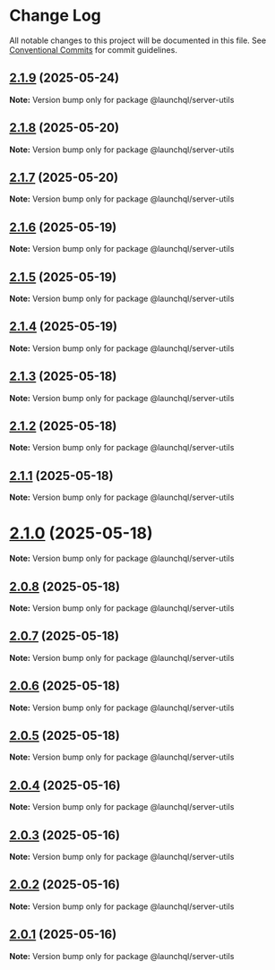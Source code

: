 # Change Log

All notable changes to this project will be documented in this file.
See [Conventional Commits](https://conventionalcommits.org) for commit guidelines.

## [2.1.9](https://github.com/launchql/launchql/compare/@launchql/server-utils@2.1.8...@launchql/server-utils@2.1.9) (2025-05-24)

**Note:** Version bump only for package @launchql/server-utils





## [2.1.8](https://github.com/launchql/launchql/compare/@launchql/server-utils@2.1.7...@launchql/server-utils@2.1.8) (2025-05-20)

**Note:** Version bump only for package @launchql/server-utils





## [2.1.7](https://github.com/launchql/launchql/compare/@launchql/server-utils@2.1.6...@launchql/server-utils@2.1.7) (2025-05-20)

**Note:** Version bump only for package @launchql/server-utils





## [2.1.6](https://github.com/launchql/launchql/compare/@launchql/server-utils@2.1.5...@launchql/server-utils@2.1.6) (2025-05-19)

**Note:** Version bump only for package @launchql/server-utils





## [2.1.5](https://github.com/launchql/launchql/compare/@launchql/server-utils@2.1.4...@launchql/server-utils@2.1.5) (2025-05-19)

**Note:** Version bump only for package @launchql/server-utils





## [2.1.4](https://github.com/launchql/launchql/compare/@launchql/server-utils@2.1.3...@launchql/server-utils@2.1.4) (2025-05-19)

**Note:** Version bump only for package @launchql/server-utils





## [2.1.3](https://github.com/launchql/launchql/compare/@launchql/server-utils@2.1.2...@launchql/server-utils@2.1.3) (2025-05-18)

**Note:** Version bump only for package @launchql/server-utils





## [2.1.2](https://github.com/launchql/launchql/compare/@launchql/server-utils@2.1.1...@launchql/server-utils@2.1.2) (2025-05-18)

**Note:** Version bump only for package @launchql/server-utils





## [2.1.1](https://github.com/launchql/launchql/compare/@launchql/server-utils@2.1.0...@launchql/server-utils@2.1.1) (2025-05-18)

**Note:** Version bump only for package @launchql/server-utils





# [2.1.0](https://github.com/launchql/launchql/compare/@launchql/server-utils@2.0.8...@launchql/server-utils@2.1.0) (2025-05-18)

**Note:** Version bump only for package @launchql/server-utils





## [2.0.8](https://github.com/launchql/launchql/compare/@launchql/server-utils@2.0.7...@launchql/server-utils@2.0.8) (2025-05-18)

**Note:** Version bump only for package @launchql/server-utils





## [2.0.7](https://github.com/launchql/launchql/compare/@launchql/server-utils@2.0.6...@launchql/server-utils@2.0.7) (2025-05-18)

**Note:** Version bump only for package @launchql/server-utils





## [2.0.6](https://github.com/launchql/launchql/compare/@launchql/server-utils@2.0.5...@launchql/server-utils@2.0.6) (2025-05-18)

**Note:** Version bump only for package @launchql/server-utils





## [2.0.5](https://github.com/launchql/launchql/compare/@launchql/server-utils@2.0.4...@launchql/server-utils@2.0.5) (2025-05-18)

**Note:** Version bump only for package @launchql/server-utils





## [2.0.4](https://github.com/launchql/launchql/compare/@launchql/server-utils@2.0.3...@launchql/server-utils@2.0.4) (2025-05-16)

**Note:** Version bump only for package @launchql/server-utils





## [2.0.3](https://github.com/launchql/launchql/compare/@launchql/server-utils@2.0.2...@launchql/server-utils@2.0.3) (2025-05-16)

**Note:** Version bump only for package @launchql/server-utils





## [2.0.2](https://github.com/launchql/launchql/compare/@launchql/server-utils@2.0.1...@launchql/server-utils@2.0.2) (2025-05-16)

**Note:** Version bump only for package @launchql/server-utils





## [2.0.1](https://github.com/launchql/launchql/compare/@launchql/server-utils@0.3.0...@launchql/server-utils@2.0.1) (2025-05-16)

**Note:** Version bump only for package @launchql/server-utils
